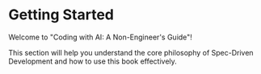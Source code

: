 # Getting Started

Welcome to "Coding with AI: A Non-Engineer's Guide"!

This section will help you understand the core philosophy of Spec-Driven Development and how to use this book effectively.

